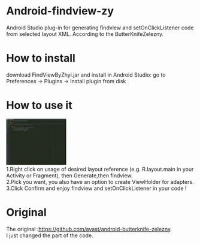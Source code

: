 # Android-findview-zy
Android Studio plug-in for generating findview and setOnClickListener code from selected layout XML. According to the ButterKnifeZelezny.  
# How to install
download FindViewByZhyi.jar and install in Android Studio: go to  Preferences → Plugins → Install plugin from disk
# How to use it
![](images/findview.gif)     
1.Right click on usage of desired layout reference (e.g. R.layout.main in your Activity or Fragment), then Generate,then findview.   
2.Pick you want, you also have an option to create ViewHolder for adapters.  
3.Click Confirm and enjoy findview and setOnClickListener in your code !  

# Original
The original :https://github.com/avast/android-butterknife-zelezny.  
I just changed the part of the code.  

